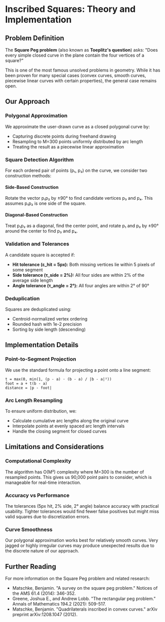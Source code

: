 # Inscribed Squares: Theory and Implementation

## Problem Definition

The **Square Peg problem** (also known as **Toeplitz's question**) asks: "Does every simple closed curve in the plane contain the four vertices of a square?"

This is one of the most famous unsolved problems in geometry. While it has been proven for many special cases (convex curves, smooth curves, piecewise linear curves with certain properties), the general case remains open.

## Our Approach

### Polygonal Approximation

We approximate the user-drawn curve as a closed polygonal curve by:

- Capturing discrete points during freehand drawing
- Resampling to M=300 points uniformly distributed by arc length
- Treating the result as a piecewise linear approximation

### Square Detection Algorithm

For each ordered pair of points (p₁, p₂) on the curve, we consider two construction methods:

#### Side-Based Construction

Rotate the vector p₁p₂ by ±90° to find candidate vertices p₃ and p₄. This assumes p₁p₂ is one side of the square.

#### Diagonal-Based Construction

Treat p₁p₂ as a diagonal, find the center point, and rotate p₁ and p₂ by ±90° around the center to find p₃ and p₄.

### Validation and Tolerances

A candidate square is accepted if:

- **Hit tolerance (ε_hit = 5px):** Both missing vertices lie within 5 pixels of some segment
- **Side tolerance (τ_side = 2%):** All four sides are within 2% of the average side length
- **Angle tolerance (τ_angle = 2°):** All four angles are within 2° of 90°

### Deduplication

Squares are deduplicated using:

- Centroid-normalized vertex ordering
- Rounded hash with 1e-2 precision
- Sorting by side length (descending)

## Implementation Details

### Point-to-Segment Projection

We use the standard formula for projecting a point onto a line segment:

```
t = max(0, min(1, (p - a) · (b - a) / |b - a|²))
foot = a + t(b - a)
distance = |p - foot|
```

### Arc Length Resampling

To ensure uniform distribution, we:

- Calculate cumulative arc lengths along the original curve
- Interpolate points at evenly spaced arc length intervals
- Handle the closing segment for closed curves

## Limitations and Considerations

### Computational Complexity

The algorithm has O(M²) complexity where M=300 is the number of resampled points. This gives us 90,000 point pairs to consider, which is manageable for real-time interaction.

### Accuracy vs Performance

The tolerances (5px hit, 2% side, 2° angle) balance accuracy with practical usability. Tighter tolerances would find fewer false positives but might miss valid squares due to discretization errors.

### Curve Smoothness

Our polygonal approximation works best for relatively smooth curves. Very jagged or highly irregular curves may produce unexpected results due to the discrete nature of our approach.

## Further Reading

For more information on the Square Peg problem and related research:

- Matschke, Benjamin. "A survey on the square peg problem." Notices of the AMS 61.4 (2014): 346-352.
- Greene, Joshua E., and Andrew Lobb. "The rectangular peg problem." Annals of Mathematics 194.2 (2021): 509-517.
- Matschke, Benjamin. "Quadrilaterals inscribed in convex curves." arXiv preprint arXiv:1208.1047 (2012).
